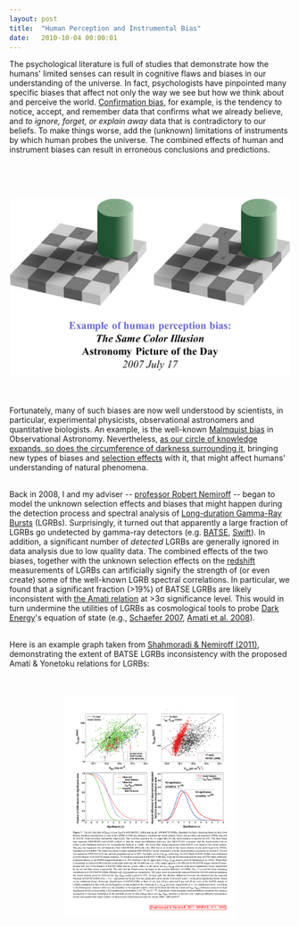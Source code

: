```yaml
---
layout: post
title:  "Human Perception and Instrumental Bias"
date:   2010-10-04 00:00:01
---
```


The psychological literature is full of studies that demonstrate how the humans' limited senses can result in cognitive flaws and biases in our understanding of the universe. In fact, psychologists have pinpointed many specific biases that affect not only the way we see but how we think about and perceive the world. <a href="http://en.wikipedia.org/wiki/Confirmation_bias" target="_blank">Confirmation bias</a>, for example, is the tendency to notice, accept, and remember data that confirms what we already believe, and <i>to ignore, forget, or explain away</i> data that is contradictory to our beliefs. To make things worse, add the (unknown) limitations of instruments by which human probes the universe. The combined effects of human and instrument biases can result in erroneous conclusions and predictions.

<br><br><br>
<div style="display:block;text-align:center;margin-right:auto;margin-left:auto"><a href="http://apod.nasa.gov/apod/ap070717.html" target="_blank"><img src="../img/research/aca/20101004_SameColorIllusion.png" title="" border="0"></a></div>
<br><br>

Fortunately, many of such biases are now well understood by scientists, in particular, experimental physicists, observational astronomers and quantitative biologists. An example, is the well-known <a href="http://en.wikipedia.org/wiki/Malmquist_bias" target="_blank">Malmquist bias</a> in Observational Astronomy. Nevertheless, <a href="http://www.goodreads.com/quotes/143906-as-our-circle-of-knowledge-expands-so-does-the-circumference" target="_blank">as our circle of knowledge expands, so does the circumference of darkness surrounding it</a>, bringing new types of biases and <a href="http://en.wikipedia.org/wiki/Selection_bias" target="_blank">selection effects</a> with it, that might affect humans' understanding of natural phenomena.<br><br>

Back in 2008, I and my adviser -- <a href="http://apod.nasa.gov/htmltest/rjn.html" target="_blank">professor Robert Nemiroff</a> -- began to model the unknown selection effects and biases that might happen during the detection process and spectral analysis of <a href="http://en.wikipedia.org/wiki/Gamma-ray_burst" target="_blank">Long-duration Gamma-Ray Bursts</a> (LGRBs). Surprisingly, it turned out that apparently a large fraction of LGRBs go undetected by gamma-ray detectors (e.g. <a href="http://www.batse.msfc.nasa.gov/batse/" target="_blank">BATSE</a>, <a href="http://heasarc.nasa.gov/docs/swift/" target="_blank">Swift</a>). In addition, a significant number of <i>detected</i> LGRBs are generally ignored in data analysis due to low quality data. The combined effects of the two biases, together with the unknown selection effects on the <a href="http://en.wikipedia.org/wiki/Redshift" target="_blank">redshift</a> measurements of LGRBs can artificially signify the strength of (or even create) some of the well-known LGRB spectral correlations. In particular, we found that a significant fraction (&gt;19%) of BATSE LGRBs are likely inconsistent with <a href="http://www.aanda.org/index.php?option=com_article&amp;access=doi&amp;doi=10.1051/0004-6361:20020722&amp;Itemid=129" target="_blank">the Amati relation</a> at &gt;3σ significance level. This would in turn undermine the utilities of LGRBs as cosmological tools to probe <a href="http://en.wikipedia.org/wiki/Dark_energy" target="_blank">Dark Energy</a>'s equation of state (e.g., <a href="http://adsabs.harvard.edu//abs/2007ApJ...660...16S" target="_blank">Schaefer 2007</a>, <a href="http://adsabs.harvard.edu/abs/2008MNRAS.391..577A" target="_blank">Amati et al. 2008</a>).<br><br>

Here is an example graph taken from <a href="http://adsabs.harvard.edu//abs/2011MNRAS.411.1843S" target="_blank">Shahmoradi &amp; Nemiroff (2011)</a>, demonstrating the extent of BATSE LGRBs inconsistency with the proposed Amati &amp; Yonetoku relations for LGRBs:<br><br><br>

<div style="display:block;text-align:center;margin-right:auto;margin-left:auto"><a href="../img/research/aca/20101004_hardness_brightness.png" target="_blank"><img src="../img/research/aca/20101004_hardness_brightness.png" title="" height="400" border="0" width="308"></a></div>
<br>







